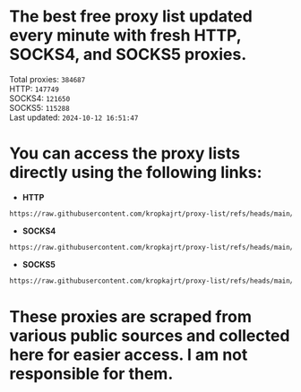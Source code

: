 # The best free proxy list updated every minute with fresh HTTP, SOCKS4, and SOCKS5 proxies.

Total proxies: `384687`  
HTTP: `147749`  
SOCKS4: `121650`  
SOCKS5: `115288`  
Last updated: `2024-10-12 16:51:47`  

# You can access the proxy lists directly using the following links:

- **HTTP**

```bash
https://raw.githubusercontent.com/kropkajrt/proxy-list/refs/heads/main/http.txt
```

- **SOCKS4**

```bash
https://raw.githubusercontent.com/kropkajrt/proxy-list/refs/heads/main/socks4.txt
```

- **SOCKS5**

```bash
https://raw.githubusercontent.com/kropkajrt/proxy-list/refs/heads/main/socks5.txt
```

# These proxies are scraped from various public sources and collected here for easier access. I am not responsible for them.